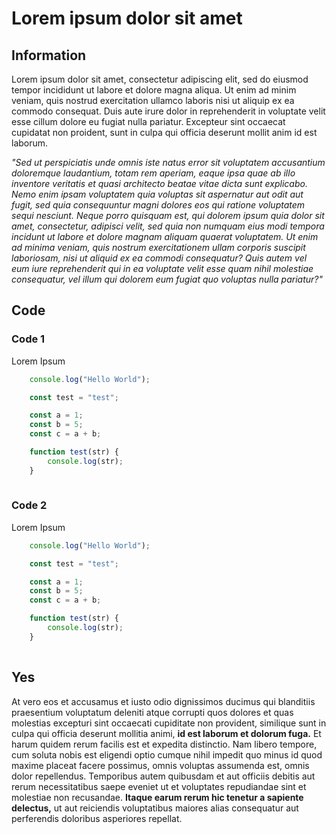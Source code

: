 # Lorem ipsum dolor sit amet

## Information
Lorem ipsum dolor sit amet, consectetur adipiscing elit, sed do eiusmod tempor incididunt ut labore et dolore magna aliqua. Ut enim ad minim
veniam, quis nostrud exercitation ullamco laboris nisi ut aliquip ex ea commodo consequat. Duis aute irure dolor in reprehenderit in 
voluptate velit esse cillum dolore eu fugiat nulla pariatur. Excepteur sint occaecat cupidatat non proident, sunt in culpa qui officia 
deserunt mollit anim id est laborum.


*"Sed ut perspiciatis unde omnis iste natus error sit voluptatem accusantium doloremque laudantium, totam rem aperiam, eaque ipsa quae ab
illo inventore veritatis et quasi architecto beatae vitae dicta sunt explicabo. Nemo enim ipsam voluptatem quia voluptas sit aspernatur aut
odit aut fugit, sed quia consequuntur magni dolores eos qui ratione voluptatem sequi nesciunt. Neque porro quisquam est, qui dolorem ipsum
quia dolor sit amet, consectetur, adipisci velit, sed quia non numquam eius modi tempora incidunt ut labore et dolore magnam aliquam 
quaerat voluptatem. Ut enim ad minima veniam, quis nostrum exercitationem ullam corporis suscipit laboriosam, nisi ut aliquid ex ea 
commodi consequatur? Quis autem vel eum iure reprehenderit qui in ea voluptate velit esse quam nihil molestiae consequatur, vel illum qui
dolorem eum fugiat quo voluptas nulla pariatur?"*

## Code

### Code 1

Lorem Ipsum

```javascript
    console.log("Hello World");

    const test = "test";

    const a = 1;
    const b = 5;
    const c = a + b;

    function test(str) {
        console.log(str);
    }
    
```

### Code 2

Lorem Ipsum

```javascript
    console.log("Hello World");

    const test = "test";

    const a = 1;
    const b = 5;
    const c = a + b;

    function test(str) {
        console.log(str);
    }
    
```

## Yes

At vero eos et accusamus et iusto odio dignissimos ducimus qui blanditiis praesentium voluptatum deleniti atque corrupti quos dolores et
quas molestias excepturi sint occaecati cupiditate non provident, similique sunt in culpa qui officia deserunt mollitia animi, 
**id est laborum et dolorum fuga.** Et harum quidem rerum facilis est et expedita distinctio. Nam libero tempore, cum soluta nobis est 
eligendi optio cumque nihil impedit quo minus id quod maxime placeat facere possimus, omnis voluptas assumenda est, omnis dolor repellendus.
Temporibus autem quibusdam et aut officiis debitis aut rerum necessitatibus saepe eveniet ut et voluptates repudiandae sint et molestiae
non recusandae. **Itaque earum rerum hic tenetur a sapiente delectus,** ut aut reiciendis voluptatibus maiores alias consequatur aut 
perferendis doloribus asperiores repellat.